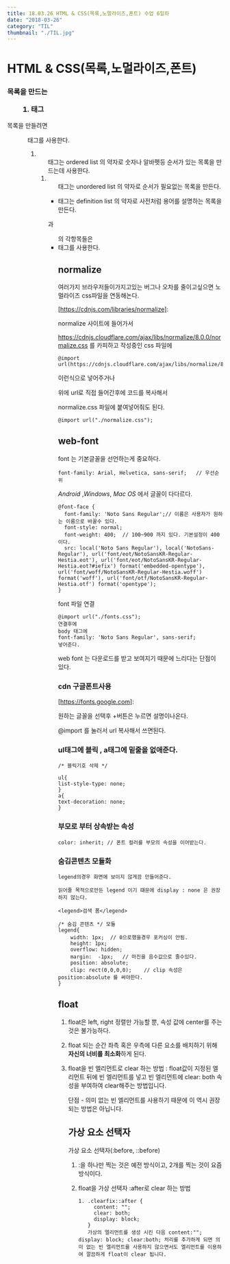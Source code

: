 ```yaml
---
title: 18.03.26 HTML & CSS(목록,노멀라이즈,폰트) 수업 6일차
date: "2018-03-26"
category: "TIL"
thumbnail: "./TIL.jpg"
---
```


# HTML & CSS(목록,노멀라이즈,폰트)

### 목록을 만드는 <ul> <ol> <li> 태그

목록을 만들려면 <ul> <ol><dl >태그를 사용한다.

1. <ol> 태그는 ordered list 의 약자로 숫자나 알바펫등 순서가 있는 목록을 만드는데 사용한다.
2. <ul>태그는 unordered list 의 약자로 순서가 필요없는 목록을 만든다.
3. <dl>태그는 definition list 의 약자로 사전처럼 용어를 설명하는 목록을 만든다.

<ol>과 <ul> 의 각항목들은 <li> 태그를 사용한다.



## normalize

여러가지 브라우저들이가지고있는 버그나 오차를 줄이고싶으면 노멀라이즈 css파일을 연동해논다.

[https://cdnjs.com/libraries/normalize]:

normalize 사이트에 들어가서

https://cdnjs.cloudflare.com/ajax/libs/normalize/8.0.0/normalize.css 를 카피하고 작성중인 css 파일에

```
@import url(https://cdnjs.cloudflare.com/ajax/libs/normalize/8.0.0/normalize.css);
```

이런식으로 넣어주거나

위에 url로 직접 들어간후에 코드를 복사해서

normalize.css 파일에 붙여넣어줘도 된다.

```
@import url("./normalize.css");
```



## web-font

font 는 기본글꼴을 선언하는게 중요하다.

```
font-family: Arial, Helvetica, sans-serif;   // 우선순위
```

*Android* ,*Windows*, *Mac OS* 에서 글꼴이 다다르다.

```
@font-face {
  font-family: 'Noto Sans Regular';// 이름은 사용자가 원하는 이름으로 바꿀수 있다.
  font-style: normal;
  font-weight: 400;  // 100~900 까지 있다. 기본설정이 400 이다.
  src: local('Noto Sans Regular'), local('NotoSans-Regular'), url('font/eot/NotoSansKR-Regular-Hestia.eot'), url('font/eot/NotoSansKR-Regular-Hestia.eot?#iefix') format('embedded-opentype'), url('font/woff/NotoSansKR-Regular-Hestia.woff') format('woff'), url('font/otf/NotoSansKR-Regular-Hestia.otf') format('opentype');
}
```

font 파일 연결

```
@import url("./fonts.css");
연결후에
body 태그에
font-family: 'Noto Sans Regular', sans-serif;
넣어준다.
```

web font 는 다운로드를 받고 보여지기 때문에 느리다는 단점이 있다.



### cdn 구글폰트사용

[https://fonts.google.com]:

원하는 글꼴을 선택후 +버튼은 누르면 설명이나온다.

@import 를 눌러서 url 복사해서 쓰면된다.



### ul태그에 블릭 , a태그에 밑줄을 없애준다.

```
/* 블릭기호 삭제 */

ul{
list-style-type: none;
}
a{
text-decoration: none;
}
```



###  부모로 부터 상속받는 속성

```
color: inherit; // 폰트 컬러를 부모의 속성을 이어받는다.
```



### 숨김콘텐츠 모듈화

```
legend의경우 화면에 보이지 않게끔 만들어준다.

읽어줄 목적으로만든 legend 이기 떄문에 display : none 은 권장하지 않는다.

<legend>검색 폼</legend>

/* 숨김 콘텐츠 */ 모듈
legend{
    width: 1px;  // 0으로했을경우 포커싱이 안됨.
    height: 1px;
    overflow: hidden;
    margin:  -1px;   // 마진을 음수값으로 줄수있다.
    position: absolute;
    clip: rect(0,0,0,0);    // clip 속성은 position:absolute 를 써야한다.
}
```



## float

1. float은 left, right 정렬만 가능할 뿐, 속성 값에 center를 주는 것은 불가능하다.

2. float 되는 순간 좌측 혹은 우측에 다른 요소를 배치하기 위해 **자신의 너비를 최소화**하게 된다.

3. float을 빈 엘리먼트로 clear 하는 방법 : float값이 지정된 엘리먼트 뒤에 빈 엘리먼트를 넣고 빈 엘리먼트에 clear: both 속성을 부여하여 clear해주는 방법입니다.

   단점 - 의미 없는 빈 엘리먼트를 사용하기 때문에 이 역시 권장되는 방법은 아닙니다.

   ## 가상 요소 선택자

   가상 요소 선택자(:before, ::before)

   1. :을 하나만 찍는 것은 예전 방식이고, 2개를 찍는 것이 요즘 방식이다.

   2. float을 가상 선택자 :after로 clear 하는 방법

      ```
      1. .clearfix::after {
           content: "";
           clear: both;
           display: block;
         }
         가상의 엘리먼트를 생성 시킨 다음 content:""; display: block; clear:both; 처리를 추가하게 되면 의미 없는 빈 엘리먼트를 사용하지 않으면서도 엘리먼트를 이용하여 깔끔하게 float이 clear 됩니다.
      ```

      ​
